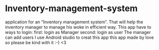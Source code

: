 # Inventory-management-system
application for an “Inventory management system”. That will help the inventory manager to manage his woke in efficient way.
This app have to ways to login:
first: login as Manager 
second: login as user 
The manager can add users
I use Android studio to creat this app
this app made by love so please be kind with it :-) <3
